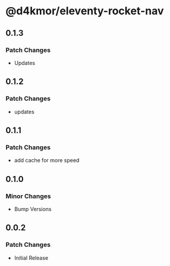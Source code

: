 # @d4kmor/eleventy-rocket-nav

## 0.1.3

### Patch Changes

- Updates

## 0.1.2

### Patch Changes

- updates

## 0.1.1

### Patch Changes

- add cache for more speed

## 0.1.0

### Minor Changes

- Bump Versions

## 0.0.2

### Patch Changes

- Initial Release
